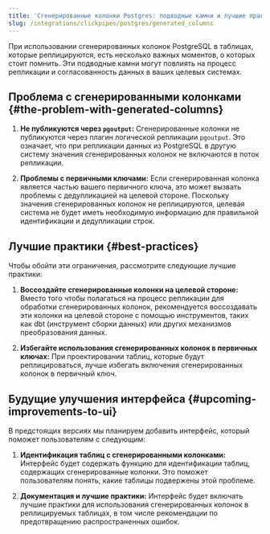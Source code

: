 ```yaml
---
title: 'Сгенерированные колонки Postgres: подводные камни и лучшие практики'
slug: /integrations/clickpipes/postgres/generated_columns
---
```


При использовании сгенерированных колонок PostgreSQL в таблицах, которые реплицируются, есть несколько важных моментов, о которых стоит помнить. Эти подводные камни могут повлиять на процесс репликации и согласованность данных в ваших целевых системах.

## Проблема с сгенерированными колонками {#the-problem-with-generated-columns}

1. **Не публикуются через `pgoutput`:** Сгенерированные колонки не публикуются через плагин логической репликации `pgoutput`. Это означает, что при репликации данных из PostgreSQL в другую систему значения сгенерированных колонок не включаются в поток репликации.

2. **Проблемы с первичными ключами:** Если сгенерированная колонка является частью вашего первичного ключа, это может вызвать проблемы с дедупликацией на целевой стороне. Поскольку значения сгенерированных колонок не реплицируются, целевая система не будет иметь необходимую информацию для правильной идентификации и дедупликации строк.

## Лучшие практики {#best-practices}

Чтобы обойти эти ограничения, рассмотрите следующие лучшие практики:

1. **Воссоздайте сгенерированные колонки на целевой стороне:** Вместо того чтобы полагаться на процесс репликации для обработки сгенерированных колонок, рекомендуется воссоздавать эти колонки на целевой стороне с помощью инструментов, таких как dbt (инструмент сборки данных) или других механизмов преобразования данных.

2. **Избегайте использования сгенерированных колонок в первичных ключах:** При проектировании таблиц, которые будут реплицироваться, лучше избегать включения сгенерированных колонок в первичный ключ.

## Будущие улучшения интерфейса {#upcoming-improvements-to-ui}

В предстоящих версиях мы планируем добавить интерфейс, который поможет пользователям с следующим:

1. **Идентификация таблиц с сгенерированными колонками:** Интерфейс будет содержать функцию для идентификации таблиц, содержащих сгенерированные колонки. Это поможет пользователям понять, какие таблицы подвержены этой проблеме.

2. **Документация и лучшие практики:** Интерфейс будет включать лучшие практики для использования сгенерированных колонок в реплицируемых таблицах, в том числе рекомендации по предотвращению распространенных ошибок.
